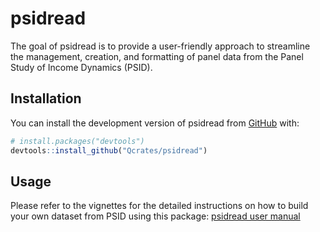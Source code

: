 
<!-- README.md is generated from README.Rmd. Please edit that file -->

# psidread

<!-- badges: start -->
<!-- badges: end -->

The goal of psidread is to provide a user-friendly approach to
streamline the management, creation, and formatting of panel data from
the Panel Study of Income Dynamics (PSID).

## Installation

You can install the development version of psidread from
[GitHub](https://github.com/) with:

``` r
# install.packages("devtools")
devtools::install_github("Qcrates/psidread")
```

## Usage

Please refer to the vignettes for the detailed instructions on how to
build your own dataset from PSID using this package: [psidread user
manual](%22vignettes/my-vignette.html%22)
